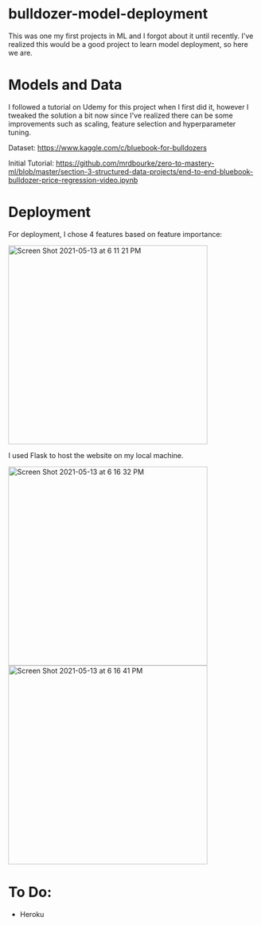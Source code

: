 # bulldozer-model-deployment

This was one my first projects in ML and I forgot about it until recently. I've realized this would be a good project to learn model deployment, so here we are.

# Models and Data

I followed a tutorial on Udemy for this project when I first did it, however I tweaked the solution a bit now since I've realized there can be some improvements such as scaling, feature selection and hyperparameter tuning.

Dataset: https://www.kaggle.com/c/bluebook-for-bulldozers

Initial Tutorial: https://github.com/mrdbourke/zero-to-mastery-ml/blob/master/section-3-structured-data-projects/end-to-end-bluebook-bulldozer-price-regression-video.ipynb

# Deployment

For deployment, I chose 4 features based on feature importance:

<img width="400" alt="Screen Shot 2021-05-13 at 6 11 21 PM" src="https://user-images.githubusercontent.com/66208179/118194034-608aec80-b451-11eb-8b60-e5023d194a37.png">

I used Flask to host the website on my local machine.

<p float="left">
  
<img width="400" alt="Screen Shot 2021-05-13 at 6 16 32 PM" src="https://user-images.githubusercontent.com/66208179/118194454-135b4a80-b452-11eb-9470-ecf9271404da.png">

<img width="400" alt="Screen Shot 2021-05-13 at 6 16 41 PM" src="https://user-images.githubusercontent.com/66208179/118194472-16563b00-b452-11eb-9ecb-75b46880edfa.png">



</p>


# To Do:

- Heroku
